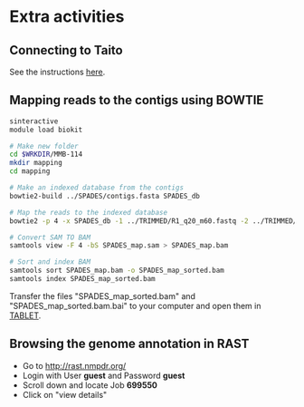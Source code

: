 # Extra activities

## Connecting to Taito

See the instructions [here](01-UNIX-and-CSC.md#connecting-to-taito).

## Mapping reads to the contigs using BOWTIE

```bash
sinteractive
module load biokit

# Make new folder
cd $WRKDIR/MMB-114
mkdir mapping
cd mapping

# Make an indexed database from the contigs
bowtie2-build ../SPADES/contigs.fasta SPADES_db

# Map the reads to the indexed database
bowtie2 -p 4 -x SPADES_db -1 ../TRIMMED/R1_q20_m60.fastq -2 ../TRIMMED/R2_q20_m60.fastq -S SPADES_map.sam

# Convert SAM TO BAM
samtools view -F 4 -bS SPADES_map.sam > SPADES_map.bam

# Sort and index BAM
samtools sort SPADES_map.bam -o SPADES_map_sorted.bam
samtools index SPADES_map_sorted.bam
```

Transfer the files "SPADES_map_sorted.bam" and "SPADES_map_sorted.bam.bai" to your computer and open them in [TABLET](https://ics.hutton.ac.uk/tablet/).

## Browsing the genome annotation in RAST

* Go to http://rast.nmpdr.org/
* Login with User **guest** and Password **guest**
* Scroll down and locate Job **699550**
* Click on "view details"
